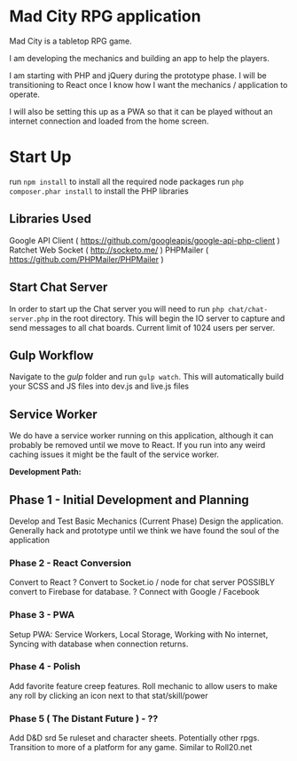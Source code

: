 # Mad City RPG application

Mad City is a tabletop RPG game.

I am developing the mechanics and building an app to help the players.

I am starting with PHP and jQuery during the prototype phase. I will be transitioning to React once I know how I want the mechanics / application to operate.

I will also be setting this up as a PWA so that it can be played without an internet connection and loaded from the home screen.


# Start Up
run `npm install` to install all the required node packages
run `php composer.phar install` to install the PHP libraries


## Libraries Used
Google API Client  ( https://github.com/googleapis/google-api-php-client )
Ratchet Web Socket  ( http://socketo.me/ )
PHPMailer ( https://github.com/PHPMailer/PHPMailer )


## Start Chat Server
In order to start up the Chat server you will need to run `php chat/chat-server.php` in the root directory. This will begin the IO server to capture and send messages to all chat boards. Current limit of 1024 users per server.


## Gulp Workflow
Navigate to the *gulp* folder and run `gulp watch`. This will automatically build your SCSS and JS files into dev.js and live.js files


## Service Worker
We do have a service worker running on this application, although it can probably be removed until we move to React. If you run into any weird caching issues it might be the fault of the service worker.


**Development Path:**

## Phase 1 - Initial Development and Planning
Develop and Test Basic Mechanics (Current Phase)
Design the application.
Generally hack and prototype until we think we have found the soul of the application

### Phase 2 - React Conversion
Convert to React
? Convert to Socket.io / node for chat server
POSSIBLY convert to Firebase for database.
? Connect with Google / Facebook

### Phase 3 - PWA
Setup PWA: Service Workers, Local Storage, Working with No internet, Syncing with database when connection returns.
	
### Phase 4 - Polish
Add favorite feature creep features.
Roll mechanic to allow users to make any roll by clicking an icon next to that stat/skill/power

### Phase 5 ( The Distant Future ) - ??
Add D&D srd 5e ruleset and character sheets.
Potentially other rpgs.
Transition to more of a platform for any game. Similar to Roll20.net